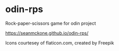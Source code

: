 # odin-rps
Rock-paper-scissors game for odin project

https://seanmckone.github.io/odin-rps/

Icons courtesey of flaticon.com, created by Freepik
